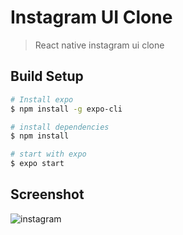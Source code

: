 # Instagram UI Clone

> React native instagram ui clone

## Build Setup

``` bash
# Install expo
$ npm install -g expo-cli

# install dependencies
$ npm install

# start with expo
$ expo start
```

## Screenshot
![instagram](https://i.imgur.com/b4loFPU.jpg)